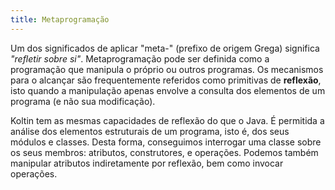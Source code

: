 ```yaml
---
title: Metaprogramação
---
```


Um dos significados de aplicar "meta-" (prefixo de origem Grega) significa *"refletir sobre si"*. Metaprogramação pode ser definida como a programação que manipula o próprio ou outros programas. Os mecanismos para o alcançar são frequentemente referidos como primitivas de **reflexão**, isto quando a manipulação apenas envolve a consulta dos elementos de um programa (e não sua modificação).

Koltin tem as mesmas capacidades de reflexão do que o Java. É permitida a análise dos elementos estruturais de um programa, isto é, dos seus módulos e classes. Desta forma, conseguimos interrogar uma classe sobre os seus membros: atributos, construtores, e operações. Podemos também manipular atributos indiretamente por reflexão, bem como invocar operações.
